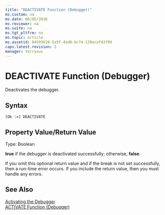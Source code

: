 ```yaml
---
title: "DEACTIVATE Function (Debugger)"
ms.custom: na
ms.date: 06/05/2016
ms.reviewer: na
ms.suite: na
ms.tgt_pltfrm: na
ms.topic: article
ms.assetid: 84593610-5a5f-4ad0-bc74-139acaf43f99
caps.latest.revision: 3
manager: terryaus
---
```

# DEACTIVATE Function (Debugger)
Deactivates the debugger.  
  
## Syntax  
  
```  
[Ok :=] DEACTIVATE  
```  
  
## Property Value\/Return Value  
 Type: Boolean  
  
 **true** if the debugger is deactivated successfully; otherwise, **false**.  
  
 If you omit this optional return value and if the break is not set successfully, then a run\-time error occurs. If you include the return value, then you must handle any errors.  
  
## See Also  
 [Activating the Debugger](Activating-the-Debugger.md)   
 [ACTIVATE Function \(Debugger\)](ACTIVATE-Function--Debugger-.md)